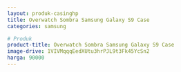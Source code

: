 ```yaml
---
layout: produk-casinghp
title: Overwatch Sombra Samsung Galaxy S9 Case
categories: samsung

# Produk
product-title: Overwatch Sombra Samsung Galaxy S9 Case
image-drive: 1VIVMqqqEedXUtu3hrPJL9t3Fk45YcSn2
harga: 90000
---
```

